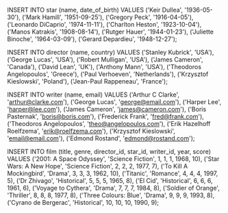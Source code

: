 INSERT INTO star (name, date_of_birth) VALUES 
('Keir Dullea', '1936-05-30'),
('Mark Hamill', '1951-09-25'),
('Gregory Peck', '1916-04-05'),
('Leonardo DiCaprio', '1974-11-11'),
('Charlton Heston', '1923-10-04'),
('Manos Katrakis', '1908-08-14'),
('Rutger Hauer', '1944-01-23'),
('Juliette Binoche', '1964-03-09'),
('Gerard Depardieu', '1948-12-27');

INSERT INTO director (name, country) VALUES 
('Stanley Kubrick', 'USA'),
('George Lucas', 'USA'),
('Robert Mulligan', 'USA'),
('James Cameron', 'Canada'),
('David Lean', 'UK'),
('Anthony Mann', 'USA'),
('Theodoros Angelopoulos', 'Greece'),
('Paul Verhoeven', 'Netherlands'),
('Krzysztof Kieslowski', 'Poland'),
('Jean-Paul Rappeneau', 'France');

INSERT INTO writer (name, email) VALUES 
('Arthur C Clarke', 'arthur@clarke.com'),
('George Lucas', 'george@email.com'),
('Harper Lee', 'harper@lee.com'),
('James Cameron', 'james@cameron.com'),
('Boris Pasternak', 'boris@boris.com'),
('Frederick Frank', 'fred@frank.com'),
('Theodoros Angelopoulos', 'theo@angelopoulos.com'),
('Erik Hazelhoff Roelfzema', 'erik@roelfzema.com'),
('Krzysztof Kieslowski', 'email@email.com'),
('Edmond Rostand', 'edmond@rostand.com');

INSERT INTO film (title, genre, director_id, star_id, writer_id, year, score) VALUES 
('2001: A Space Odyssey', 'Science Fiction', 1, 1, 1, 1968, 10),
('Star Wars: A New Hope', 'Science Fiction', 2, 2, 2, 1977, 7),
('To Kill A Mockingbird', 'Drama', 3, 3, 3, 1962, 10),
('Titanic', 'Romance', 4, 4, 4, 1997, 5),
('Dr Zhivago', 'Historical', 5, 5, 5, 1965, 8),
('El Cid', 'Historical', 6, 6, 6, 1961, 6),
('Voyage to Cythera', 'Drama', 7, 7, 7, 1984, 8),
('Soldier of Orange', 'Thriller', 8, 8, 8, 1977, 8),
('Three Colours: Blue', 'Drama', 9, 9, 9, 1993, 8),
('Cyrano de Bergerac', 'Historical', 10, 10, 10, 1990, 9);